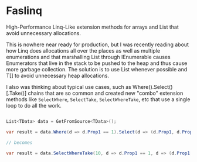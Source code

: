 # Faslinq

High-Performance Linq-Like extension methods for arrays and List<T> that avoid unnecessary allocations.

This is nowhere near ready for production, but I was recently reading about how Linq does allocations all over the places as well as multiple enumerations and that marshalling List<T> through IEnumerable<T> causes Enumerators that live in the stack to be pushed to the heap and thus cause more garbage collection.  The solution is to use List<T> whenever possible and T[] to avoid unnecessary heap allocations. 

I also was thinking about typical use cases, such as Where().Select()[.Take()] chains that are so common and created new "combo" extension methods like `SelectWhere`, `SelectTake`, `SelectWhereTake`, etc that use a single loop to do all the work.

```csharp

List<TData> data = GetFromSource<TData>();

var result = data.Where(d => d.Prop1 == 1).Select(d => (d.Prop1, d.Prop2).Take(10).ToList();

// becomes

var result = data.SelectWhereTake(10, d => d.Prop1 == 1, d => (d.Prop1, d.Prop2));
```
